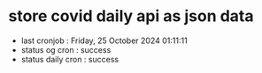 # store covid daily api as json data

- last cronjob : Friday, 25 October 2024 01:11:11
- status og cron : success
- status daily cron : success
      
      